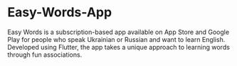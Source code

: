 # Easy-Words-App
Easy Words is a subscription-based app available on App Store and Google Play for people who speak Ukrainian or Russian and want to learn English. Developed using Flutter, the app takes a unique approach to learning words through fun associations. 
